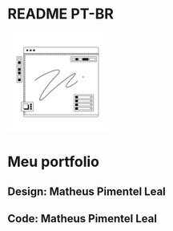 # README PT-BR

<img src='./window.png' width='200' height='200' />

# Meu portfolio

## Design: Matheus Pimentel Leal

## Code: Matheus Pimentel Leal
